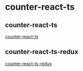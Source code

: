 # counter-react-ts

## counter-react-ts

[counter-react-ts](/counter-react-ts)

## counter-react-ts-redux

[counter-react-ts-redux](/counter-react-ts-redux)
